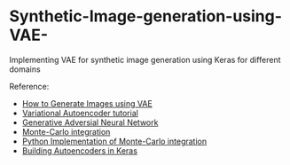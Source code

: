# Synthetic-Image-generation-using-VAE-
Implementing VAE for synthetic image generation using Keras for different domains

Reference:

* [How to Generate Images using VAE](https://youtu.be/3-UDwk1U77s)
* [Variational Autoencoder tutorial](https://www.youtube.com/watch?v=w8F7_rQZxXk&list=PLdxQ7SoCLQANizknbIiHzL_hYjEaI-wUe)
* [Generative Adversial Neural Network](https://www.youtube.com/watch?v=RRTuumxm3CE&list=PLdxQ7SoCLQAMGgQAIAcyRevM8VvygTpCu)
* [Monte-Carlo integration](https://www.youtube.com/watch?v=MKnjsqYVG4Y)
* [Python Implementation of Monte-Carlo integration](https://www.youtube.com/watch?v=WAf0rqwAvgg)
* [Building Autoencoders in Keras](https://blog.keras.io/building-autoencoders-in-keras.html)
